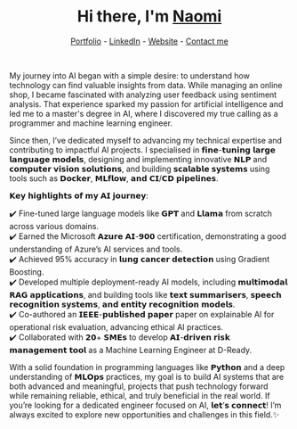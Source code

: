 <h1 align="center"> Hi there, I'm <a href="https://www.linkedin.com/in/naominour/">Naomi</a> </h1>

<!--- Adding Header Elements -->
<p align="center">
  <a href="http://naominour.com/portfolio/">Portfolio</a> -
  <a href="https://www.linkedin.com/in/naominour/">LinkedIn</a> - 
  <a href="https://naominour.com/">Website</a> -
  <a href="https://naominour.com/contact">Contact me</a> 
</p>
</br>

My journey into AI began with a simple desire: to understand how technology can find valuable insights from data. While managing an online shop, I became fascinated with analyzing user feedback using sentiment analysis. That experience sparked my passion for artificial intelligence and led me to a master's degree in AI, where I discovered my true calling as a programmer and machine learning engineer.

Since then, I’ve dedicated myself to advancing my technical expertise and contributing to impactful AI projects. I specialised in 𝗳𝗶𝗻𝗲-𝘁𝘂𝗻𝗶𝗻𝗴 𝗹𝗮𝗿𝗴𝗲 𝗹𝗮𝗻𝗴𝘂𝗮𝗴𝗲 𝗺𝗼𝗱𝗲𝗹𝘀, designing and implementing innovative 𝗡𝗟𝗣 and 𝗰𝗼𝗺𝗽𝘂𝘁𝗲𝗿 𝘃𝗶𝘀𝗶𝗼𝗻 𝘀𝗼𝗹𝘂𝘁𝗶𝗼𝗻𝘀, and building 𝘀𝗰𝗮𝗹𝗮𝗯𝗹𝗲 𝘀𝘆𝘀𝘁𝗲𝗺𝘀 using tools such as 𝗗𝗼𝗰𝗸𝗲𝗿, 𝗠𝗟𝗳𝗹𝗼𝘄, 𝗮𝗻𝗱 𝗖𝗜/𝗖𝗗 𝗽𝗶𝗽𝗲𝗹𝗶𝗻𝗲𝘀.

𝗞𝗲𝘆 𝗵𝗶𝗴𝗵𝗹𝗶𝗴𝗵𝘁𝘀 𝗼𝗳 𝗺𝘆 𝗔𝗜 𝗷𝗼𝘂𝗿𝗻𝗲𝘆:

✔️ Fine-tuned large language models like 𝗚𝗣𝗧 and 𝗟𝗹𝗮𝗺𝗮 from scratch across various domains.</br>
✔️ Earned the Microsoft 𝗔𝘇𝘂𝗿𝗲 𝗔𝗜-𝟵𝟬𝟬 certification, demonstrating a good understanding of Azure’s AI services and tools.</br>
✔️ Achieved 95% accuracy in 𝗹𝘂𝗻𝗴 𝗰𝗮𝗻𝗰𝗲𝗿 𝗱𝗲𝘁𝗲𝗰𝘁𝗶𝗼𝗻 using Gradient Boosting.</br>
✔️ Developed multiple deployment-ready AI models, including 𝗺𝘂𝗹𝘁𝗶𝗺𝗼𝗱𝗮𝗹 𝗥𝗔𝗚 𝗮𝗽𝗽𝗹𝗶𝗰𝗮𝘁𝗶𝗼𝗻𝘀, and building tools like 𝘁𝗲𝘅𝘁 𝘀𝘂𝗺𝗺𝗮𝗿𝗶𝘀𝗲𝗿𝘀, 𝘀𝗽𝗲𝗲𝗰𝗵 𝗿𝗲𝗰𝗼𝗴𝗻𝗶𝘁𝗶𝗼𝗻 𝘀𝘆𝘀𝘁𝗲𝗺𝘀, 𝗮𝗻𝗱 𝗲𝗻𝘁𝗶𝘁𝘆 𝗿𝗲𝗰𝗼𝗴𝗻𝗶𝘁𝗶𝗼𝗻 𝗺𝗼𝗱𝗲𝗹𝘀.</br>
✔️ Co-authored an 𝗜𝗘𝗘𝗘-𝗽𝘂𝗯𝗹𝗶𝘀𝗵𝗲𝗱 𝗽𝗮𝗽𝗲𝗿 paper on explainable AI for operational risk evaluation, advancing ethical AI practices.</br>
✔️ Collaborated with 𝟮𝟬+ 𝗦𝗠𝗘𝘀 to develop 𝗔𝗜-𝗱𝗿𝗶𝘃𝗲𝗻 𝗿𝗶𝘀𝗸 𝗺𝗮𝗻𝗮𝗴𝗲𝗺𝗲𝗻𝘁 𝘁𝗼𝗼𝗹 as a Machine Learning Engineer at D-Ready.</br>


With a solid foundation in programming languages like 𝗣𝘆𝘁𝗵𝗼𝗻 and a deep understanding of 𝗠𝗟𝗢𝗽𝘀 practices, my goal is to build AI systems that are both advanced and meaningful, projects that push technology forward while remaining reliable, ethical, and truly beneficial in the real world. 
If you’re looking for a dedicated engineer focused on AI, 𝗹𝗲𝘁’𝘀 𝗰𝗼𝗻𝗻𝗲𝗰𝘁! I’m always excited to explore new opportunities and challenges in this field.✨

